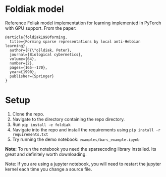 # Foldiak model
Reference Foliak model implementation for learning implemented in PyTorch with GPU support. From the paper: 

```
@article{foldiak1990forming,
  title={Forming sparse representations by local anti-Hebbian learning},
  author={F{\"o}ldiak, Peter},
  journal={Biological cybernetics},
  volume={64},
  number={2},
  pages={165--170},
  year={1990},
  publisher={Springer}
}
```

# Setup
1. Clone the repo.
2. Navigate to the directory containing the repo directory.
3. Run `pip install -e foldiak`
4. Navigate into the repo and install the requirements using `pip install -r requirements.txt`
5. Try running the demo notebook: `examples/bars_example.ipynb`

**Note:** To run the notebook you need the sparsecoding library installed. Its great and definitely worth downloading. 

Note: If you are using a jupyter notebook, you will need to restart the jupyter kernel each time you change a source file.

